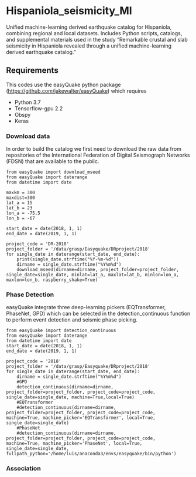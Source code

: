 # Hispaniola_seismicity_Ml
Unified machine-learning derived earthquake catalog for Hispaniola, combining regional and local datasets. Includes Python scripts, catalogs, and supplemental materials used in the study “Remarkable crustal and slab seismicity in Hispaniola revealed through a unified machine-learning derived earthquake catalog.”

## Requirements
This codes use the easyQuake python package (https://github.com/jakewalter/easyQuake) which requires

- Python 3.7
- Tensorflow-gpu 2.2
- Obspy
- Keras

### Download data
In order to build the catalog we first need to download the raw data from repositories of the International Federation of Digital Seismograph Networks (FDSN) that are available to the public.
```
from easyQuake import download_mseed
from easyQuake import daterange
from datetime import date

maxkm = 300
maxdist=300
lat_a = 15
lat_b = 23
lon_a = -75.5
lon_b = -67

start_date = date(2018, 1, 1)
end_date = date(2019, 1, 1)

project_code = 'DR-2018'
project_folder = '/data/grasp/Easyquake/DRproject/2018'
for single_date in daterange(start_date, end_date):
    print(single_date.strftime("%Y-%m-%d"))
    dirname = single_date.strftime("%Y%m%d")
    download_mseed(dirname=dirname, project_folder=project_folder, single_date=single_date, minlat=lat_a, maxlat=lat_b, minlon=lon_a, maxlon=lon_b, raspberry_shake=True)
```
### Phase Detection
easyQuake integrate three deep-learning pickers (EQTransformer, PhaseNet, GPD) which can be selected in the detection_continuous function to perform event detection and seismic phase picking.

```
from easyQuake import detection_continuous
from easyQuake import daterange
from datetime import date
start_date = date(2018, 1, 1)
end_date = date(2019, 1, 1)

project_code = '2018'
project_folder = '/data/grasp/Easyquake/DRproject/2018'
for single_date in daterange(start_date, end_date):
    dirname = single_date.strftime("%Y%m%d")
    #GPD
    detection_continuous(dirname=dirname, project_folder=project_folder, project_code=project_code, single_date=single_date, machine=True,local=True)
    #EQTransformer
    #detection_continuous(dirname=dirname, project_folder=project_folder, project_code=project_code, machine=True, machine_picker='EQTransformer', local=True, single_date=single_date)
    #PhaseNet
    #detection_continuous(dirname=dirname, project_folder=project_folder, project_code=project_code, machine=True, machine_picker='PhaseNet', local=True, single_date=single_date, fullpath_python='/home/luis/anaconda3/envs/easyquake/bin/python')
```
### Association


